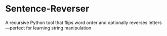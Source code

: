 # Sentence-Reverser
A recursive Python tool that flips word order and optionally reverses letters—perfect for learning string manipulation
